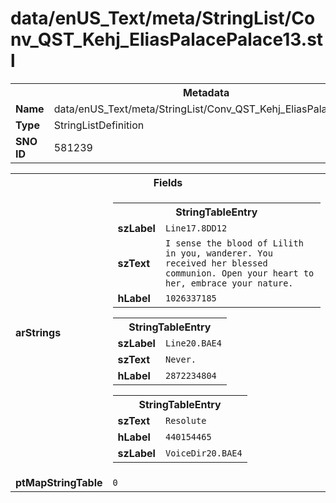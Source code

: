 <h1>data/enUS_Text/meta/StringList/Conv_QST_Kehj_EliasPalacePalace13.stl</h1><table><tr><th colspan="100%">Metadata</th></tr><tr><td><b>Name</b></td><td>data/enUS_Text/meta/StringList/Conv_QST_Kehj_EliasPalacePalace13.stl</td></tr><tr><td><b>Type</b></td><td>StringListDefinition</td></tr><tr><td><b>SNO ID</b></td><td>581239</td></tr></table>

<table><tr><th colspan="100%">Fields</th></tr><tr><td><b>arStrings</b></td><td><table><tr><th colspan="100%">StringTableEntry</th></tr><tr><td><b>szLabel</b></td><td><code>Line17.8DD12</code></td></tr><tr><td><b>szText</b></td><td><code>I sense the blood of Lilith in you, wanderer. You received her blessed communion. Open your heart to her, embrace your nature.</code></td></tr><tr><td><b>hLabel</b></td><td><code>1026337185</code></td></tr></table>


<table><tr><th colspan="100%">StringTableEntry</th></tr><tr><td><b>szLabel</b></td><td><code>Line20.BAE4</code></td></tr><tr><td><b>szText</b></td><td><code>Never.</code></td></tr><tr><td><b>hLabel</b></td><td><code>2872234804</code></td></tr></table>


<table><tr><th colspan="100%">StringTableEntry</th></tr><tr><td><b>szText</b></td><td><code>Resolute</code></td></tr><tr><td><b>hLabel</b></td><td><code>440154465</code></td></tr><tr><td><b>szLabel</b></td><td><code>VoiceDir20.BAE4</code></td></tr></table>


</td></tr><tr><td><b>ptMapStringTable</b></td><td><code>0</code></td></tr></table>

